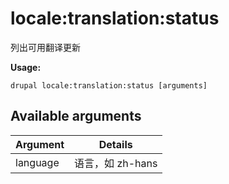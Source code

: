 # locale:translation:status
列出可用翻译更新

**Usage:**
```
drupal locale:translation:status [arguments]
```

## Available arguments
Argument | Details
---------|-------------
language | 语言，如 zh-hans
